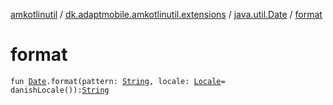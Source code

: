 [amkotlinutil](../../index.md) / [dk.adaptmobile.amkotlinutil.extensions](../index.md) / [java.util.Date](index.md) / [format](format.md)

# format

`fun `[`Date`](https://developer.android.com/reference/java/util/Date.html)`.format(pattern: `[`String`](https://kotlinlang.org/api/latest/jvm/stdlib/kotlin/-string/index.html)`, locale: `[`Locale`](https://developer.android.com/reference/java/util/Locale.html)` = danishLocale()): `[`String`](https://kotlinlang.org/api/latest/jvm/stdlib/kotlin/-string/index.html)